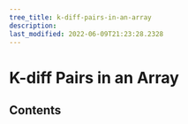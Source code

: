 ```yaml
---
tree_title: k-diff-pairs-in-an-array
description: 
last_modified: 2022-06-09T21:23:28.2328
---
```


# K-diff Pairs in an Array

## Contents
